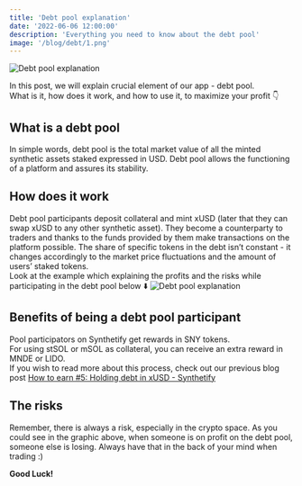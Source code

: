 ```yaml
---
title: 'Debt pool explanation'
date: '2022-06-06 12:00:00'
description: 'Everything you need to know about the debt pool'
image: '/blog/debt/1.png'
---
```


![Debt pool explanation](/blog/debt/2.png 'horizontal')

In this post, we will explain crucial element of our app - debt pool.  
What is it, how does it work, and how to use it, to maximize your profit 👇

## What is a debt pool

In simple words, debt pool is the total market value of all the minted synthetic assets staked expressed in USD. Debt pool allows the functioning of a platform and assures its stability.

## How does it work

Debt pool participants deposit collateral and mint xUSD (later that they can swap xUSD to any other synthetic asset). They become a counterparty to traders and thanks to the funds provided by them make transactions on the platform possible. The share of specific tokens in the debt isn’t constant - it changes accordingly to the market price fluctuations and the amount of users’ staked tokens.  
Look at the example which explaining the profits and the risks while participating in the debt pool below ⬇️
![Debt pool explanation](/blog/how-to-earn-5/2.png 'horizontal')

## Benefits of being a debt pool participant

Pool participators on Synthetify get rewards in SNY tokens.  
For using stSOL or mSOL as collateral, you can receive an extra reward in MNDE or LIDO.  
If you wish to read more about this process, check out our previous blog post
[How to earn #5: Holding debt in xUSD - Synthetify](https://synthetify.io/blog/how-to-earn-5)

## The risks

Remember, there is always a risk, especially in the crypto space.
As you could see in the graphic above, when someone is on profit on the debt pool, someone else is losing. Always have that in the back of your mind when trading :)

**Good Luck!**
